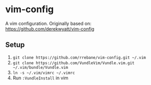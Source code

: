 # vim-config

A vim configuration. Originally based on: https://github.com/derekwyatt/vim-config

## Setup

1. `git clone https://github.com/rrebane/vim-config.git ~/.vim`
2. `git clone https://github.com/VundleVim/Vundle.vim.git ~/.vim/bundle/Vundle.vim`
3. `ln -s ~/.vim/vimrc ~/.vimrc`
4. Run `:VundleInstall` in vim
